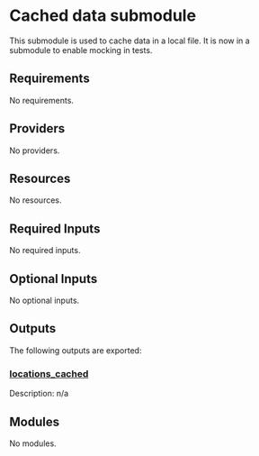 <!-- BEGIN_TF_DOCS -->
# Cached data submodule

This submodule is used to cache data in a local file.
It is now in a submodule to enable mocking in tests.

<!-- markdownlint-disable MD033 -->
## Requirements

No requirements.

## Providers

No providers.

## Resources

No resources.

<!-- markdownlint-disable MD013 -->
## Required Inputs

No required inputs.

## Optional Inputs

No optional inputs.

## Outputs

The following outputs are exported:

### <a name="output_locations_cached"></a> [locations\_cached](#output\_locations\_cached)

Description: n/a

## Modules

No modules.

<!-- END_TF_DOCS -->